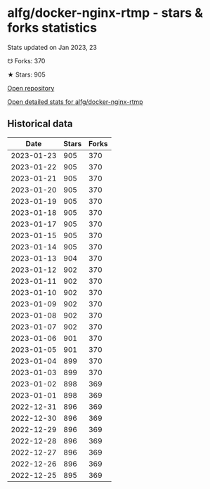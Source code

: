 # alfg/docker-nginx-rtmp - stars & forks statistics

Stats updated on Jan 2023, 23

☋ Forks: 370

★ Stars: 905

[Open repository](https://github.com/alfg/docker-nginx-rtmp)

[Open detailed stats for alfg/docker-nginx-rtmp](https://reviewgithub.com/rep/alfg/docker-nginx-rtmp)

## Historical data
| Date | Stars | Forks |
|------|-------|-------|
| 2023-01-23 | 905 | 370 | 
| 2023-01-22 | 905 | 370 | 
| 2023-01-21 | 905 | 370 | 
| 2023-01-20 | 905 | 370 | 
| 2023-01-19 | 905 | 370 | 
| 2023-01-18 | 905 | 370 | 
| 2023-01-17 | 905 | 370 | 
| 2023-01-15 | 905 | 370 | 
| 2023-01-14 | 905 | 370 | 
| 2023-01-13 | 904 | 370 | 
| 2023-01-12 | 902 | 370 | 
| 2023-01-11 | 902 | 370 | 
| 2023-01-10 | 902 | 370 | 
| 2023-01-09 | 902 | 370 | 
| 2023-01-08 | 902 | 370 | 
| 2023-01-07 | 902 | 370 | 
| 2023-01-06 | 901 | 370 | 
| 2023-01-05 | 901 | 370 | 
| 2023-01-04 | 899 | 370 | 
| 2023-01-03 | 899 | 370 | 
| 2023-01-02 | 898 | 369 | 
| 2023-01-01 | 898 | 369 | 
| 2022-12-31 | 896 | 369 | 
| 2022-12-30 | 896 | 369 | 
| 2022-12-29 | 896 | 369 | 
| 2022-12-28 | 896 | 369 | 
| 2022-12-27 | 896 | 369 | 
| 2022-12-26 | 896 | 369 | 
| 2022-12-25 | 895 | 369 | 

